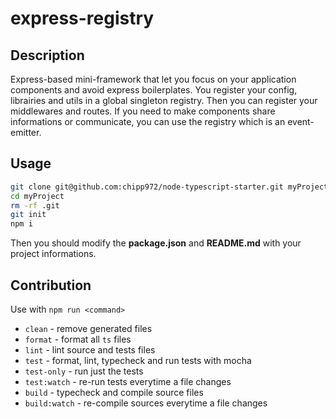 # express-registry

## Description

Express-based mini-framework that let you focus on your application components
and avoid express boilerplates.
You register your config, librairies and utils in a global singleton registry.
Then you can register your middlewares and routes.
If you need to make components share informations or communicate, you can use
the registry which is an event-emitter.

## Usage

```bash
git clone git@github.com:chipp972/node-typescript-starter.git myProject
cd myProject
rm -rf .git
git init
npm i
```

Then you should modify the **package.json** and **README.md** with your project informations.

## Contribution

Use with `npm run <command>`

* `clean` - remove generated files
* `format` - format all `ts` files
* `lint` - lint source and tests files
* `test` - format, lint, typecheck and run tests with mocha
* `test-only` - run just the tests
* `test:watch` - re-run tests everytime a file changes
* `build` - typecheck and compile source files
* `build:watch` - re-compile sources everytime a file changes
